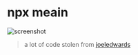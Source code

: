 # npx meain

![screenshot](https://i.imgur.com/xgopB1v.png)

> a lot of code stolen from [joeledwards](https://github.com/joeledwards/node-card)
